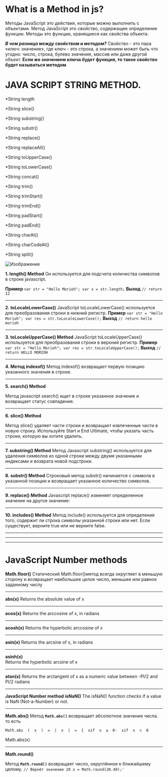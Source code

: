 ﻿# What is a Method in js?

Методы JavaScript это действия, которые можно выполнить с объектами. Метод JavaScript это свойство, содержащее определение функции. Методы это функции, хранящиеся как свойства объекта.

***В чем разница между свойством и методом?***
Свойство - это пара «ключ: значение», где ключ - это строка, а значением может быть что угодно: число, строка, булево значение, массив или даже другой объект. **Если же значением ключа будет функция, то такое свойство будет называться методом**







# JAVA SCRIPT STRING METHOD.
*String length

*String slice()

*String substring()

*String substr()

*String replace()

*String replaceAll()

*String toUpperCase()

*String toLowerCase()

*String concat()

*String trim()

*String trimStart()

*String trimEnd()

*String padStart()

*String padEnd()

*String charAt()

*String charCodeAt()

*String split()


![Изображение](https://i.imgur.com/20FIxbB.jpeg "Логотип Markdown")


**1. length() Method**
Он используется для подсчета количества символов в строке javascript.

**Пример**
`var str = "Hello Morioh";
var x = str.length;`
**Выход**
`// return
 12`

--------------

**2. toLocaleLowerCase()**
JavaScript toLocaleLowerCase() используется для преобразования строки в нижний регистр.
**Пример**
`var str = "Hello Morioh";
var res = str.toLocaleLowerCase();`
**Выход**
``// return
hello morioh``

-------
   



 



**3. toLocaleUpperCase() Method**
JavaScript toLocaleUpperCase() используется для преобразования строки в верхний регистр.
**Пример**
`var str = "Hello Morioh";
var res = str.toLocaleUpperCase();`
**Выход**
``// return
HELLO MORIOH``

-------
**4. Метод indexof()**
Метод indexof() возвращает первую позицию указанного значения в строке.

----------
**5. search() Method**

Метод javascript search() ищет в строке указанное значение и возвращает статус совпадения.

----------

**6. slice() Method**

Метод slice() удаляет части строки и возвращает извлеченные части в новую строку.
Используйте Start и End Ultimate, чтобы указать часть строки, которую вы хотите удалить.

-------

**7. substring() Method**
Метод Javascript substring() используется для удаления символов из одной строки между двумя указанными индексами и возврата новой подстроки.

-------

**8. substr() Method**
Строковый метод substr() начинается с символа в указанной позиции и возвращает указанное количество символов.

-------

**9. replace() Method**
Javascript replace() изменяет определенное значение на другое значение:

-----

**10. includes() Method**
Метод include() используется для определения того, содержит ли строка символы указанной строки или нет. Если существует, верните true или не верните false.

-----




-------
-------


# JavaScript Number      methods
**Math.floor()**
Статический Math.floor()метод всегда округляет в меньшую сторону и возвращает наибольшее целое число, меньшее или равное заданному числу

-------


**abs(x)**
	Returns the absolute value of x

------
**acos(x)**
	Returns the arccosine of x, in radians

----

**acosh(x)**
	Returns the hyperbolic arccosine of x 

------
**asin(x)**
	Returns the arcsine of x, in radians

-----
**asinh(x)**	
Returns the hyperbolic arcsine of x

-----
**atan(x)**
Returns the arctangent of x as a numeric value between -PI/2 and PI/2 radians

------
**JavaScript Number method isNaN()**
The isNaN() function checks if a value is NaN (Not-a-Number) or not.

-------
**Math.abs()**
Метод  **`Math.abs()`**  возвращает абсолютное значение числа. то есть

`Math.abs  (  x  )  =  |  x  |  =  {  xif  x  ≥  0-  xif  x  <  0`

Math.abs(x)

----------

 **Math.round()**
 
Метод **`Math.round()`** возвращает число, округлённое к ближайшему целому.
`// Вернёт значение 20
x = Math.round(20.49);'
`

